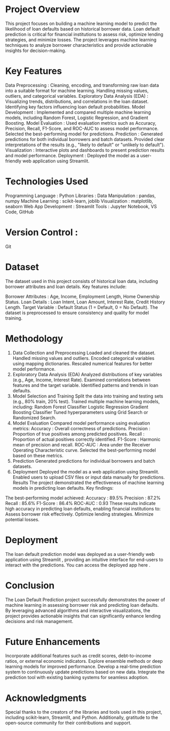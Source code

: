 # Project Overview
This project focuses on building a machine learning model to predict the likelihood of loan defaults based on historical borrower data. Loan default prediction is critical for financial institutions to assess risk, optimize lending strategies, and minimize losses. The project leverages machine learning techniques to analyze borrower characteristics and provide actionable insights for decision-making.

# Key Features
Data Preprocessing :
Cleaning, encoding, and transforming raw loan data into a suitable format for machine learning.
Handling missing values, outliers, and categorical variables.
Exploratory Data Analysis (EDA) :
Visualizing trends, distributions, and correlations in the loan dataset.
Identifying key factors influencing loan default probabilities.
Model Development :
Implemented and compared multiple machine learning models, including Random Forest, Logistic Regression, and Gradient Boosting.
Model Evaluation :
Used evaluation metrics such as Accuracy, Precision, Recall, F1-Score, and ROC-AUC to assess model performance.
Selected the best-performing model for predictions.
Prediction :
Generated predictions for both individual borrowers and batch datasets.
Provided clear interpretations of the results (e.g., "likely to default" or "unlikely to default").
Visualization :
Interactive plots and dashboards to present prediction results and model performance.
Deployment :
Deployed the model as a user-friendly web application using Streamlit.
# Technologies Used
Programming Language : Python
Libraries :
Data Manipulation : pandas, numpy
Machine Learning : scikit-learn, joblib
Visualization : matplotlib, seaborn
Web App Development : Streamlit
Tools :
Jupyter Notebook, VS Code, GitHub
# Version Control :  
Git
# Dataset
The dataset used in this project consists of historical loan data, including borrower attributes and loan details. Key features include:

Borrower Attributes : Age, Income, Employment Length, Home Ownership Status.
Loan Details : Loan Intent, Loan Amount, Interest Rate, Credit History Length.
Target Variable : Default Status (1 = Default, 0 = No Default).
The dataset is preprocessed to ensure consistency and quality for model training.

# Methodology
1. Data Collection and Preprocessing
Loaded and cleaned the dataset.
Handled missing values and outliers.
Encoded categorical variables using mapping dictionaries.
Rescaled numerical features for better model performance.
2. Exploratory Data Analysis (EDA)
Analyzed distributions of key variables (e.g., Age, Income, Interest Rate).
Examined correlations between features and the target variable.
Identified patterns and trends in loan defaults.
3. Model Selection and Training
Split the data into training and testing sets (e.g., 80% train, 20% test).
Trained multiple machine learning models, including:
Random Forest Classifier
Logistic Regression
Gradient Boosting Classifier
Tuned hyperparameters using Grid Search or Randomized Search.
4. Model Evaluation
Compared model performance using evaluation metrics:
Accuracy : Overall correctness of predictions.
Precision : Proportion of true positives among predicted positives.
Recall : Proportion of actual positives correctly identified.
F1-Score : Harmonic mean of precision and recall.
ROC-AUC : Area under the Receiver Operating Characteristic curve.
Selected the best-performing model based on these metrics.
5. Prediction
Generated predictions for individual borrowers and batch datasets.
6. Deployment
Deployed the model as a web application using Streamlit.
Enabled users to upload CSV files or input data manually for predictions.
Results
The project demonstrated the effectiveness of machine learning models in predicting loan defaults. Key findings:

The best-performing model achieved:
Accuracy : 89.5%
Precision : 87.2%
Recall : 85.6%
F1-Score : 86.4%
ROC-AUC : 0.93
These results indicate high accuracy in predicting loan defaults, enabling financial institutions to:
Assess borrower risk effectively.
Optimize lending strategies.
Minimize potential losses.
# Deployment
The loan default prediction model was deployed as a user-friendly web application using Streamlit , providing an intuitive interface for end-users to interact with the predictions. You can access the deployed app here .

# Conclusion
The Loan Default Prediction project successfully demonstrates the power of machine learning in assessing borrower risk and predicting loan defaults. By leveraging advanced algorithms and interactive visualizations, the project provides actionable insights that can significantly enhance lending decisions and risk management.

# Future Enhancements
Incorporate additional features such as credit scores, debt-to-income ratios, or external economic indicators.
Explore ensemble methods or deep learning models for improved performance.
Develop a real-time prediction system to continuously update predictions based on new data.
Integrate the prediction tool with existing banking systems for seamless adoption.
# Acknowledgments
Special thanks to the creators of the libraries and tools used in this project, including scikit-learn, Streamlit, and Python. Additionally, gratitude to the open-source community for their contributions and support.
